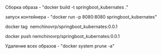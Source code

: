 
Сборка образа - "docker build -t springboot_kubernates ." 

запуск контейнера - "docker run -p 8080:8080 springboot_kubernates"

docker tag <IMAGE ID> nemchinovrp/springboot_kubernates:0.0.1

docker push nemchinovrp/springboot_kubernates:0.0.1


Удаление всех образов - "docker system prune -a"
